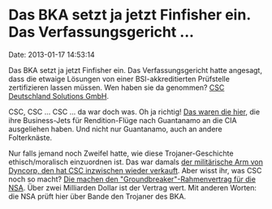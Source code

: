 Das BKA setzt ja jetzt Finfisher ein. Das Verfassungsgericht \...
=================================================================

Date: 2013-01-17 14:53:14

Das BKA setzt ja jetzt Finfisher ein. Das Verfassungsgericht hatte
angesagt, dass die etwaige Lösungen von einer BSI-akkreditierten
Prüfstelle zertifizieren lassen müssen. Wen haben sie da genommen? [CSC
Deutschland Solutions
GmbH](http://www.gulli.com/news/20665-staatstrojaner-bka-kauft-software-finfisher-2013-01-16).

CSC, CSC \... CSC \... da war doch was. Oh ja richtig! [Das waren die
hier](http://www.guardian.co.uk/world/2011/dec/18/border-agency-deals-cia-rendition-firm),
die ihre Business-Jets für Rendition-Flüge nach Guantanamo an die CIA
ausgeliehen haben. Und nicht nur Guantanamo, auch an andere
Folterknäste.

Nur falls jemand noch Zweifel hatte, wie diese Trojaner-Geschichte
ethisch/moralisch einzuordnen ist. Das war damals [der militärische Arm
von Dyncorp, den hat CSC inzwischen wieder
verkauft](http://www.crocodyl.org/wiki/dyncorp_international). Aber
wisst ihr, was CSC noch so macht? [Die machen den
\"Groundbreaker\"-Rahmenvertrag für die
NSA](http://fcw.com/articles/2001/08/06/csc-nsa-get-down-to-business.aspx).
Über zwei Milliarden Dollar ist der Vertrag wert. Mit anderen Worten:
die NSA prüft hier über Bande den Trojaner des BKA.
